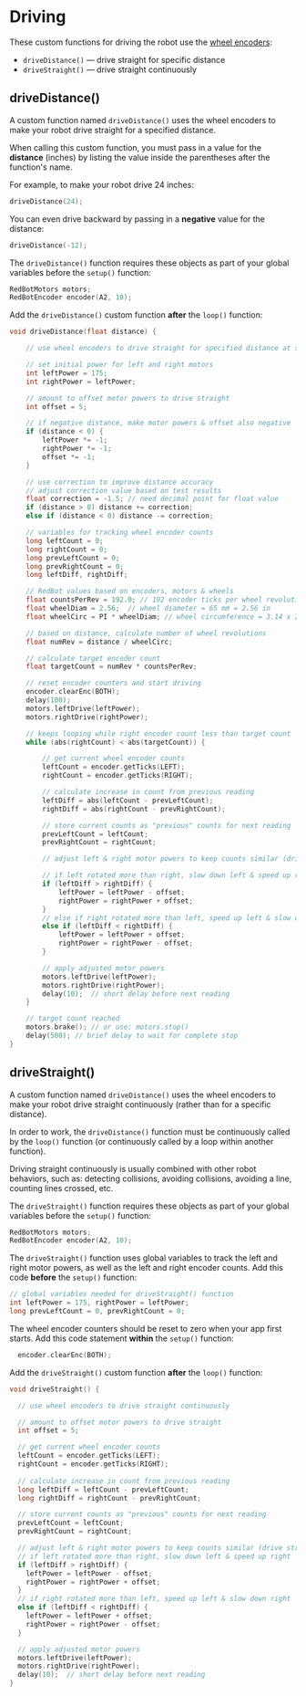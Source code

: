 # Driving

These custom functions for driving the robot use the [wheel encoders](../physical-inputs/wheel-encoders.md):

* `driveDistance()` — drive straight for specific distance
* `driveStraight()` — drive straight continuously

## driveDistance\(\)

A custom function named `driveDistance()` uses the wheel encoders to make your robot drive straight for a specified distance.

When calling this custom function, you must pass in a value for the **distance** \(inches\) by listing the value inside the parentheses after the function's name.

For example, to make your robot drive 24 inches:

```cpp
driveDistance(24);
```

You can even drive backward by passing in a **negative** value for the distance:

```cpp
driveDistance(-12);
```

The `driveDistance()` function requires these objects as part of your global variables before the `setup()` function:

```cpp
RedBotMotors motors;
RedBotEncoder encoder(A2, 10);
```

Add the `driveDistance()` custom function **after** the `loop()` function:

```cpp
void driveDistance(float distance) {

    // use wheel encoders to drive straight for specified distance at specified power

    // set initial power for left and right motors
    int leftPower = 175;
    int rightPower = leftPower;

    // amount to offset motor powers to drive straight
    int offset = 5;

    // if negative distance, make motor powers & offset also negative
    if (distance < 0) {
        leftPower *= -1;
        rightPower *= -1;
        offset *= -1;
    }

    // use correction to improve distance accuracy
    // adjust correction value based on test results
    float correction = -1.5; // need decimal point for float value
    if (distance > 0) distance += correction;
    else if (distance < 0) distance -= correction;

    // variables for tracking wheel encoder counts
    long leftCount = 0;
    long rightCount = 0;
    long prevLeftCount = 0;
    long prevRightCount = 0;
    long leftDiff, rightDiff;

    // RedBot values based on encoders, motors & wheels
    float countsPerRev = 192.0; // 192 encoder ticks per wheel revolution
    float wheelDiam = 2.56;  // wheel diameter = 65 mm = 2.56 in
    float wheelCirc = PI * wheelDiam; // wheel circumference = 3.14 x 2.56 in = 8.04 in

    // based on distance, calculate number of wheel revolutions
    float numRev = distance / wheelCirc;

    // calculate target encoder count
    float targetCount = numRev * countsPerRev;

    // reset encoder counters and start driving
    encoder.clearEnc(BOTH);
    delay(100);
    motors.leftDrive(leftPower);
    motors.rightDrive(rightPower);

    // keeps looping while right encoder count less than target count
    while (abs(rightCount) < abs(targetCount)) {

        // get current wheel encoder counts
        leftCount = encoder.getTicks(LEFT);
        rightCount = encoder.getTicks(RIGHT);

        // calculate increase in count from previous reading
        leftDiff = abs(leftCount - prevLeftCount);
        rightDiff = abs(rightCount - prevRightCount);

        // store current counts as "previous" counts for next reading
        prevLeftCount = leftCount;
        prevRightCount = rightCount;

        // adjust left & right motor powers to keep counts similar (drive straight)

        // if left rotated more than right, slow down left & speed up right
        if (leftDiff > rightDiff) {
            leftPower = leftPower - offset;
            rightPower = rightPower + offset;
        }
        // else if right rotated more than left, speed up left & slow down right
        else if (leftDiff < rightDiff) {
            leftPower = leftPower + offset;
            rightPower = rightPower - offset;
        }

        // apply adjusted motor powers
        motors.leftDrive(leftPower);
        motors.rightDrive(rightPower);
        delay(10);  // short delay before next reading
    }

    // target count reached
    motors.brake(); // or use: motors.stop()
    delay(500); // brief delay to wait for complete stop
}
```

## driveStraight\(\)

A custom function named `driveDistance()` uses the wheel encoders to make your robot drive straight continuously \(rather than for a specific distance\).

In order to work, the `driveDistance()` function must be continuously called by the `loop()` function \(or continuously called by a loop within another function\).

Driving straight continuously is usually combined with other robot behaviors, such as:  detecting collisions, avoiding collisions, avoiding a line, counting lines crossed, etc.

The `driveStraight()` function requires these objects as part of your global variables before the `setup()` function:

```cpp
RedBotMotors motors;
RedBotEncoder encoder(A2, 10);
```

The `driveStraight()` function uses global variables to track the left and right motor powers, as well as the left and right encoder counts. Add this code **before** the `setup()` function:

```cpp
// global variables needed for driveStraight() function
int leftPower = 175, rightPower = leftPower;
long prevLeftCount = 0, prevRightCount = 0;
```

The wheel encoder counters should be reset to zero when your app first starts. Add this code statement **within** the `setup()` function:

```cpp
  encoder.clearEnc(BOTH);
```

Add the `driveStraight()` custom function **after** the `loop()` function:

```cpp
void driveStraight() {

  // use wheel encoders to drive straight continuously

  // amount to offset motor powers to drive straight
  int offset = 5;

  // get current wheel encoder counts
  leftCount = encoder.getTicks(LEFT);
  rightCount = encoder.getTicks(RIGHT);
  
  // calculate increase in count from previous reading
  long leftDiff = leftCount - prevLeftCount;
  long rightDiff = rightCount - prevRightCount;

  // store current counts as "previous" counts for next reading
  prevLeftCount = leftCount;
  prevRightCount = rightCount;

  // adjust left & right motor powers to keep counts similar (drive straight)
  // if left rotated more than right, slow down left & speed up right
  if (leftDiff > rightDiff) {
    leftPower = leftPower - offset;
    rightPower = rightPower + offset;
  }
  // if right rotated more than left, speed up left & slow down right
  else if (leftDiff < rightDiff) {
    leftPower = leftPower + offset;
    rightPower = rightPower - offset;
  }

  // apply adjusted motor powers
  motors.leftDrive(leftPower);
  motors.rightDrive(rightPower);
  delay(10);  // short delay before next reading
}
```

